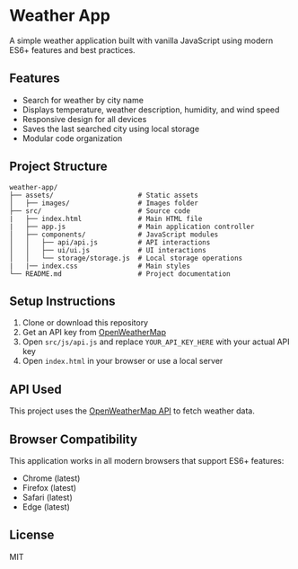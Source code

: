# Weather App

A simple weather application built with vanilla JavaScript using modern ES6+ features and best practices.

## Features

- Search for weather by city name
- Displays temperature, weather description, humidity, and wind speed
- Responsive design for all devices
- Saves the last searched city using local storage
- Modular code organization

## Project Structure

```
weather-app/
├── assets/                     # Static assets
│   ├── images/                 # Images folder
├── src/                        # Source code
|   ├── index.html              # Main HTML file
|   ├── app.js                  # Main application controller
│   ├── components/             # JavaScript modules
│   │   ├── api/api.js          # API interactions
│   │   ├── ui/ui.js            # UI interactions
│   │   └── storage/storage.js  # Local storage operations
|   |── index.css               # Main styles
└── README.md                   # Project documentation
```

## Setup Instructions

1. Clone or download this repository
2. Get an API key from [OpenWeatherMap](https://openweathermap.org/api)
3. Open `src/js/api.js` and replace `YOUR_API_KEY_HERE` with your actual API key
4. Open `index.html` in your browser or use a local server

## API Used

This project uses the [OpenWeatherMap API](https://openweathermap.org/api) to fetch weather data.

## Browser Compatibility

This application works in all modern browsers that support ES6+ features:
- Chrome (latest)
- Firefox (latest)
- Safari (latest)
- Edge (latest)

## License

MIT